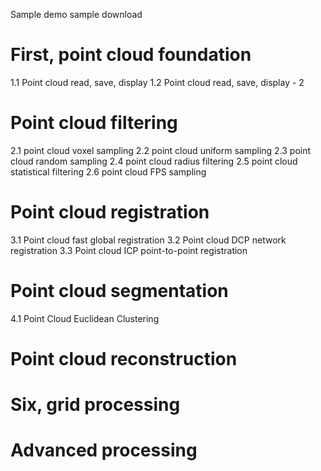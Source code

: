 Sample demo sample download 

#  First, point cloud foundation 

1.1 Point cloud read, save, display 1.2 Point cloud read, save, display - 2 

#  Point cloud filtering 

2.1 point cloud voxel sampling 2.2 point cloud uniform sampling 2.3 point cloud random sampling 2.4 point cloud radius filtering 2.5 point cloud statistical filtering 2.6 point cloud FPS sampling 

#  Point cloud registration 

3.1 Point cloud fast global registration 3.2 Point cloud DCP network registration 3.3 Point cloud ICP point-to-point registration 

#  Point cloud segmentation 

4.1 Point Cloud Euclidean Clustering 

#  Point cloud reconstruction 

#  Six, grid processing 

#  Advanced processing 

